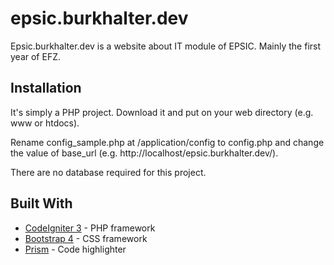 # epsic.burkhalter.dev

Epsic.burkhalter.dev is a website about IT module of EPSIC. Mainly the first year of EFZ.

## Installation

It's simply a PHP project. Download it and put on your web directory (e.g. www or htdocs).

Rename config_sample.php at /application/config to config.php and change the value of base_url (e.g. http://localhost/epsic.burkhalter.dev/).

There are no database required for this project.

## Built With

* [CodeIgniter 3](https://codeigniter.com/) - PHP framework
* [Bootstrap 4](https://getbootstrap.com/) - CSS framework
* [Prism](https://prismjs.com/) - Code highlighter
